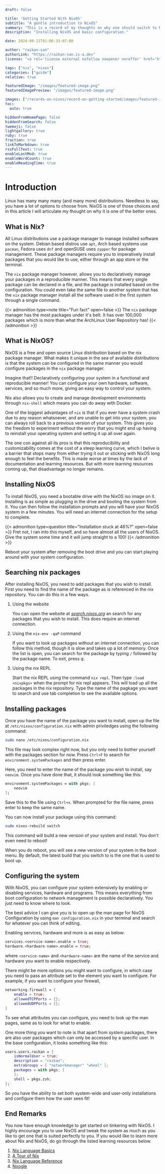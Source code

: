 ```yaml
---
draft: false

title: 'Getting Started With NixOS'
subtitle: "A gentle introduction to NixOS"
summary: "This is a record of my thoughts on why one should switch to NixOS, and how to get started with it."
description: "Installing NixOS and basic configuration."

date: 2024-09-21T01:06:33-07:00

author: "raikan-san"
authorLink: "https://raikan-san.is-a.dev"
license: "<a rel='license external nofollow noopener noreffer' href='https://opensource.org/licenses/GPL-3.0' target='_blank'>GPL-3.0</a>"

tags: ["nix", "nixos"]
categories: ["guide"]
relative: true

featuredImage: "/images/featured-image.png"
featuredImagePreview: "/images/featured-image.png"

images: ["/records-on-nixos/record-on-getting-started/images/featured-image.png"]
toc:
  auto: true

hiddenFromHomePage: false
hiddenFromSearch: false
twemoji: false
lightgallery: true
ruby: true
fraction: true
linkToMarkdown: true
rssFullText: true
enableLastMod: true
enableWordCount: true
enableReadingTime: true
---
```


# Introduction

Linux has many many many (and many more) distributions. Needless to say, you have
a lot of options to choose from. NixOS is one of those choices and in this article
I will articulate my thought on why it is one of the better ones.

## What is Nix?

All Linux distributions use a package manager to manage installed software on the system.
Debian based distros use `apt`, Arch based systems use `pacman`, Fedora uses `dnf` and
openSUSE uses `zypper` for package management. These package managers require you to
imperatively install packages that you would like to use, either through an app store
or the terminal.

The `nix` package manager however, allows you to declaratively manage your packages in a
reproducible manner. This means that every single package can be declared in a file, and
the package is installed based on the configuration. You could even take the same file
to another system that has the `nix` package manager install all the software used in the
first system through a single command.

{{< admonition type=note title="Fun fact" open=false >}}
The `nix` package manager has the most packages under it's belt. It has over 100,000
packages which is more than what the ArchLinux User Repository has!
{{< /admonition >}}

## What is NixOS?

NixOS is a free and open source Linux distribution based on the nix package manager.
What makes it unique in the sea of available distributions is that the system can be
configured in the same manner you would configure packages in the `nix` package manager.

Imagine that!! Declaratively configuring your system in a functional and reproducible
manner! You can configure your own hardware, software, services, and so much more,
giving an easy way to control your system.

Nix also allows you to create and manage development environments through `nix-shell`
which means you can do away with Docker.

One of the biggest advantages of `nix` is that if you ever have a system crash due to
any reason whatsoever, and are unable to get into your system, you can always roll back
to a previous version of your system. This gives you the freedom to experiment without
the worry that you might end up having to reinstall your operating system and setting it
up all over again.

The one con against all its pros is that this reproducibility and customizability comes
at the cost of a steep learning curve, which I belive is a barrier that stops many
from either trying it out or sticking with NixOS long enough to feel the benefits. This is
made worse at times by the lack of documentation and learning resources. But with more
learning resources coming up, that disadvantage no longer remains.

## Installing NixOS

To install NixOS, you need a bootable drive with the NixOS iso image on it. Installing
is as simple as plugging in the drive and booting the system from it. You can then
follow the installation prompts and you will have your NixOS system in a few minutes. You
will need an internet connection for the setup to complete.

{{< admonition type=question title="Installation stuck at 46%?" open=false >}}
Fret not, I ran into this myself, and so have almost all the users of NixOS. Give the
system some time and it will jump straight to a 100!
{{< /admonition >}}

Reboot your system after removing the boot drive and you can start playing around with
your system configuration.

## Searching nix packages

After installing NixOS, you need to add packages that you wish to install. First you
need to find the name of the package as is referenced in the nix repository. You
can do this in a few ways.

1. Using the website

    You can open the website at [*search.nixos.org*](https://search.nixos.org) an search
for any packages that you wish to install. This does require an internet connection.

2. Using the `nix-env -qaP` command

    If you want to look up packages without an internet connection, you can follow this
method, though it is slow and takes up a lot of memory. Once the list is open, you can
search for the package by typing `/` followed by the package name. To exit, press *q*.

3. Using the nix REPL

    Start the nix REPL using the command `nix repl`. Then type `:load <nixpkgs>` when the
prompt for nix repl appears. This will load up all the packages in the nix repository.
Type the name of the pagkage you want to search and use tab completion to see the
available options.

## Installing packages

Once you have the name of the package you want to install, open up the file at
`/etc/nixos/configuration.nix` with admin priviledges using the following command:

```bash
sudo nano /etc/nixos/configuration.nix
```

This file may look complex right now, but you only need to bother yourself with the
packages section for now. Press `Ctrl+F` to search for `environment.systemPackages`
and then press enter.

Here, you need to enter the name of the package you wish to install, say `neovim`. Once
you have done that, it should look something like this:

```nix
environment.systemPackages = with pkgs; [
    neovim
];
```

Save this to the file using `Ctrl+x`. When prompted for the file name, press enter to
keep the same name.

You can now install your package using this command:

```bash
sudo nixos-rebuild switch
```

This command will build a new version of your system and install. You don't even need
to reboot!

When you do reboot, you will see a new version of your system in the boot menu. By
default, the latest build that you switch to is the one that is used to boot up.

## Configuring the system

With NixOS, you can configure your system extensively by enabling or disabling services,
hardware and programs. This means everything from boot configuration to network
management is possible declaratively. You just need to know where to look.

The best advice I can give you is to open up the man page for NixOS Configuration
by using `man configuration.nix` in your terminal and search for whatever you can
think of editing.

Enabling services, hardware and more is as easy as below:

```nix
services.<service-name>.enable = true;
hardware.<hardware-name>.enable = true;
```

where `<service-name>` and `<hardware-name>` are the name of the service and hardware
you want to enable respectively.

There might be more options you might want to configure, in which case you need to
pass an attribute set to the element you want to configure. For example, if you want
to configure your firewall,

```nix
networking.firewall = {
    enable = true;
    allowedTCPPorts = {};
    allowedUDPPorts = {};
}
```

To see what attributes you can configure, you need to look up the man pages, same as
to look for what to enable.

One more thing you want to note is that apart from system packages, there are also
user packages which can only be accessed by a specific user. In the base configuration,
it looks something like this:

```nix
users.users.raikan = {
    isNormalUser = true;
    description = "raikan";
    extraGroups = [ "networkmanager" "wheel" ];
    packages = with pkgs; [
    ];
    shell = pkgs.zsh;
};
```

So you have the ability to set both system-wide and user-only installations and
configure them how the user sees fit!

## End Remarks

You now have enough knowledge to get started on tinkering with NixOS. I highly
encourage you to use NixOS and tweak the system as much as you like to get one that
is suited perfectly to you. If you would like to learn more about Nix and NixOS, do
go through the listed learning resources below.

1. [Nix Language Basics](https://nix.dev/tutorials/nix-language)
2. [A Tour of Nix](https://nixcloud.io/tour/?id=introduction/nix)
3. [Nix Language Reference](https://nix.dev/manual/nix/2.18/language/)
4. [Noogle](https://noogle.dev/)

